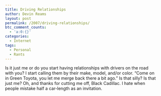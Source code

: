 ```yaml
---
title: Driving Relationships
author: Devin Reams
layout: post
permalink: /2007/driving-relationships/
btc_comment_counts:
  - 'a:0:{}'
categories:
  - Internet
tags:
  - Personal
  - Rants
---
```

Is it just me or do you start having relationships with drivers on the road with you? I start calling them by their make, model, and/or color. &#8220;Come on in Green Toyota, you let me merge back there a bit ago.&#8221; Is that silly? Is that just me? Oh, and thanks for cutting me off, Black Cadillac. I hate when people mistake half a car-length as an invitation.
